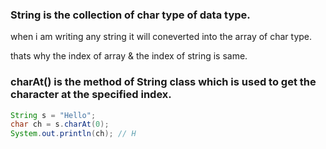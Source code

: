 ### String is the collection of char type of data type.

when i am writing any string it will coneverted into the array of char type.

thats why the index of array & the index of string is same.

### charAt() is the method of String class which is used to get the character at the specified index.

```java
String s = "Hello";
char ch = s.charAt(0);
System.out.println(ch); // H
```
